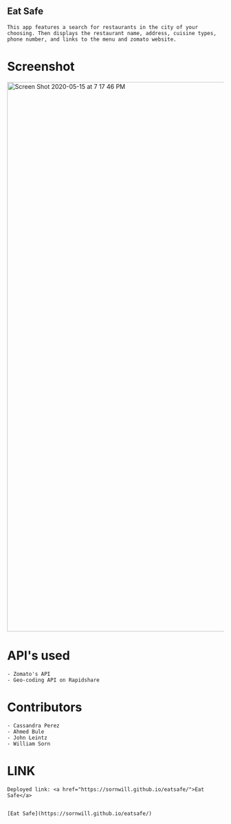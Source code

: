 ## Eat Safe

    This app features a search for restaurants in the city of your choosing. Then displays the restaurant name, address, cuisine types, phone number, and links to the menu and zomato website.

# Screenshot

<img width="1276" alt="Screen Shot 2020-05-15 at 7 17 46 PM" src="https://user-images.githubusercontent.com/25271965/82105422-dba3b080-96e0-11ea-91ce-8ab85001724d.png">

# API's used

    - Zomato's API 
    - Geo-coding API on Rapidshare

# Contributors

    - Cassandra Perez
    - Ahmed Bule
    - John Leintz
    - William Sorn

# LINK

    Deployed link: <a href="https://sornwill.github.io/eatsafe/">Eat Safe</a>
    

    [Eat Safe](https://sornwill.github.io/eatsafe/)

